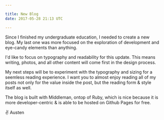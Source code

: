 ```yaml
---

title: New Blog
date: 2017-05-28 21:13 UTC

---
```



Since I finished my undergraduate education, 
I needed to create a new blog. My last one was more focused on the exploration of development and eye-candy elements than anything.

I'd like to focus on typography and readability for this update. This means writing, photos, and all other content will come first in the design process.

My next steps will be to experiment with the typography and sizing for a seemless reading experience. I want you to almost enjoy reading all of my posts not only for the value inside the post, but the reading form & style itself as well.

The blog is built with Middleman, ontop of Ruby, which is nice because it is more developer-centric & is able to be hosted on Github Pages for free.

✌ Austen